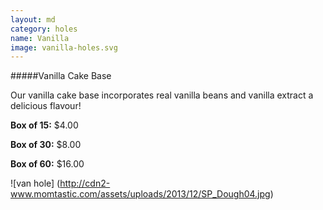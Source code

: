 ```yaml
---
layout: md
category: holes
name: Vanilla
image: vanilla-holes.svg
---
```


#####Vanilla Cake Base

Our vanilla cake base incorporates real vanilla beans and vanilla extract a delicious flavour!

**Box of 15:** $4.00

**Box of 30:** $8.00

**Box of 60:** $16.00

![van hole] (http://cdn2-www.momtastic.com/assets/uploads/2013/12/SP_Dough04.jpg)